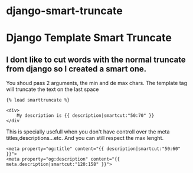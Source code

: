django-smart-truncate
=====================

# Django Template Smart Truncate
## I dont like to cut words with the normal truncate from django so I created a smart one.
You shoud pass 2 arguments, the min and de max chars.
The template tag will truncate the text on the last space

```
{% load smarttruncate %}

<div> 
    My description is {{ description|smartcut:"50:70" }}
</div
```

This is specially usefull when you don't have controll over the meta titles,descriptions...etc. 
And you can still respect the max lenght. 


```
<meta property="og:title" content="{{ description|smartcut:"50:60" }}">
<meta property="og:description" content="{{ meta.description|smartcut:"120:158" }}">
```
